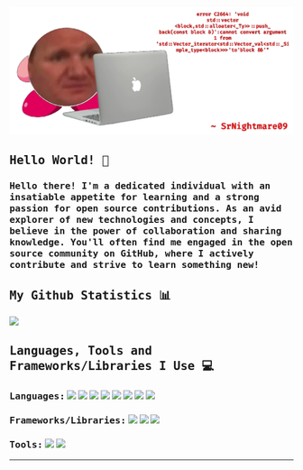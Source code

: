<img src='images/output-onlinepngtools.png'>

## <samp>Hello World! 👋</samp>
### <samp>Hello there! I'm a dedicated individual with an insatiable appetite for learning and a strong passion for open source contributions. As an avid explorer of new technologies and concepts, I believe in the power of collaboration and sharing knowledge. You'll often find me engaged in the open source community on GitHub, where I actively contribute and strive to learn something new!</samp>

## <samp>My Github Statistics 📊
<img height='600px' src='https://beta-metrics.lecoq.io/SrNightmare09?template=classic&activity=1&base=header%2C%20activity%2C%20community%2C%20repositories%2C%20metadata&base.indepth=false&base.hireable=false&base.skip=false&activity=false&activity.limit=5&activity.load=300&activity.days=14&activity.visibility=all&activity.timestamps=false&activity.filter=all&config.timezone=Asia%2FCalcutta'>

## <samp>Languages, Tools and Frameworks/Libraries I Use 💻</samp>

### <samp>Languages:</samp> <img src='https://img.shields.io/badge/C%23-239120?style=for-the-badge&logo=c-sharp&logoColor=white'> <img src='https://img.shields.io/badge/C%2B%2B-00599C?style=for-the-badge&logo=c%2B%2B&logoColor=white'> <img src='https://img.shields.io/badge/CSS3-1572B6?style=for-the-badge&logo=css3&logoColor=white'> <img src='https://img.shields.io/badge/HTML5-E34F26?style=for-the-badge&logo=html5&logoColor=white'> <img src='https://img.shields.io/badge/JavaScript-323330?style=for-the-badge&logo=javascript&logoColor=F7DF1E'> <img src='https://img.shields.io/badge/Python-FFD43B?style=for-the-badge&logo=python&logoColor=blue'> <img src='https://img.shields.io/badge/Numpy-777BB4?style=for-the-badge&logo=numpy&logoColor=white'> <img src='https://img.shields.io/badge/java-%23ED8B00.svg?style=for-the-badge&logo=openjdk&logoColor=white'>
### <samp>Frameworks/Libraries:</samp> <img src='https://img.shields.io/badge/.NET-512BD4?style=for-the-badge&logo=dotnet&logoColor=white'> <img src='https://img.shields.io/badge/Node.js-339933?style=for-the-badge&logo=nodedotjs&logoColor=white'> <img src='https://img.shields.io/badge/React-20232A?style=for-the-badge&logo=react&logoColor=61DAFB'>
### <samp>Tools:</samp> <img src='https://img.shields.io/badge/VSCode-0078D4?style=for-the-badge&logo=visual%20studio%20code&logoColor=white'> <img src='https://img.shields.io/badge/Visual_Studio-5C2D91?style=for-the-badge&logo=visual%20studio&logoColor=white'>

---

